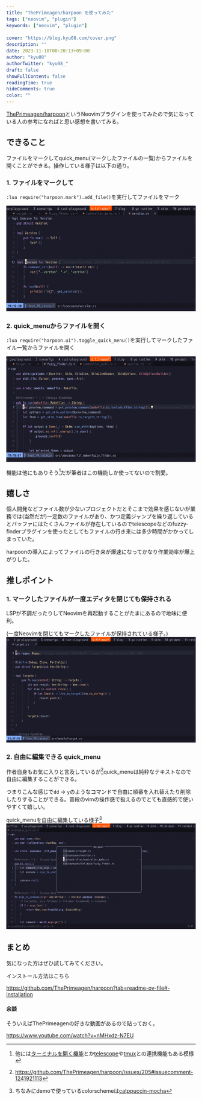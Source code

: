```yaml
---
title: "ThePrimeagen/harpoon を使ってみた"
tags: ["neovim", "plugin"]
keywords: ["neovim", "plugin"]

cover: "https://blog.kyu08.com/cover.png"
description: ""
date: 2023-11-18T00:20:13+09:00
author: "kyu08"
authorTwitter: "kyu08_"
draft: false
showFullContent: false
readingTime: true
hideComments: true
color: ""
---
```


[ThePrimeagen/harpoon](https://github.com/ThePrimeagen/harpoon)というNeovimプラグインを使ってみたので気になっている人の参考になればと思い感想を書いてみる。

## できること
ファイルをマークしてquick_menu(マークしたファイルの一覧)からファイルを開くことができる。操作している様子は以下の通り。

### 1. ファイルをマークして
`:lua require("harpoon.mark").add_file()`を実行してファイルをマーク

![add-file](add-file.gif)

### 2. quick_menuからファイルを開く
`:lua require("harpoon.ui").toggle_quick_menu()`を実行してマークしたファイル一覧からファイルを開く

![toggle-quick-menu](toggle-quick-menu.gif)

機能は他にもありそう[^1]だが筆者はこの機能しか使ってないので割愛。

## 嬉しさ

個人開発などファイル数が少ないプロジェクトだとそこまで効果を感じないが業務では(当然だが)一定数のファイルがあり、かつ定義ジャンプを繰り返しているとバッファにはたくさんファイルが存在しているのでtelescopeなどのfuzzy-finderプラグインを使ったとしてもファイルの行き来には多少時間がかかってしまっていた。

harpoonの導入によってファイルの行き来が爆速になってかなり作業効率が爆上がりした。

## 推しポイント
### 1. マークしたファイルが一度エディタを閉じても保持される
LSPが不調だったりしてNeovimを再起動することがたまにあるので地味に便利。

(一度Neovimを閉じてもマークしたファイルが保持されている様子。)
![saved-quick-menu](saved-quick-menu.gif)

### 2. 自由に編集できる quick_menu
作者自身もお気に入りと言及しているが[^2]quick_menuは純粋なテキストなので自由に編集することができる。

つまりこんな感じで`dd` -> `y`のようなコマンドで自由に順番を入れ替えたり削除したりすることができる。普段のvimの操作感で扱えるのでとても直感的で使いやすくて嬉しい。

quick_menuを自由に編集している様子[^3]
![editable-quick-menu](editable-quick-menu.gif)

## まとめ
気になった方はぜひ試してみてください。

インストール方法はこちら

https://github.com/ThePrimeagen/harpoon?tab=readme-ov-file#-installation

#### 余談
そういえばThePrimeagenの好きな動画があるので貼っておく。

https://www.youtube.com/watch?v=nMHxdz-N7EU

[^1]: 他には[ターミナルを開く機能](https://github.com/ThePrimeagen/harpoon?tab=readme-ov-file#terminal-navigation)とか[telescope](https://github.com/ThePrimeagen/harpoon?tab=readme-ov-file#telescope-support)や[tmux](https://github.com/ThePrimeagen/harpoon?tab=readme-ov-file#tmux-support)との連携機能もある模様
[^2]: https://github.com/ThePrimeagen/harpoon/issues/205#issuecomment-1241921113
[^3]: ちなみにdemoで使っているcolorschemeは[catppuccin-mocha](https://github.com/catppuccin/nvim)
